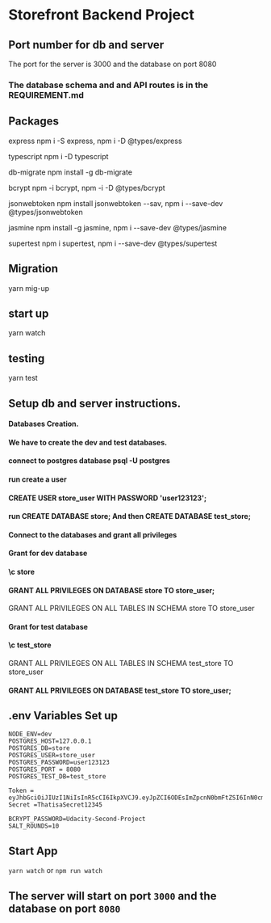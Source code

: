 # Storefront Backend Project

## Port number for db and server
The port for the server is 3000 and the database on port 8080


### The database schema and and API routes is in the REQUIREMENT.md
## Packages

express
npm i -S express, 
npm i -D @types/express

typescript
npm i -D typescript

db-migrate
npm install -g db-migrate

bcrypt
npm -i bcrypt,
npm -i -D @types/bcrypt

jsonwebtoken
npm install jsonwebtoken --sav,
npm i --save-dev @types/jsonwebtoken

jasmine
npm install -g jasmine,
npm i --save-dev @types/jasmine

supertest
npm i supertest, 
npm i --save-dev @types/supertest

## Migration
yarn mig-up

## start up

yarn watch

## testing

yarn test

## Setup db and server instructions.
#### Databases Creation.
#### We have to create the dev and test databases.

#### connect to postgres database psql -U postgres
#### run create a user
#### CREATE USER store_user WITH PASSWORD 'user123123';
#### run CREATE DATABASE store;  And then CREATE DATABASE test_store;
#### Connect to the databases and grant all privileges
#### Grant for dev database
#### \c store
#### GRANT ALL PRIVILEGES ON DATABASE store TO store_user;
GRANT ALL PRIVILEGES ON ALL TABLES IN SCHEMA store TO store_user
#### Grant for test database
#### \c test_store
GRANT ALL PRIVILEGES ON ALL TABLES IN SCHEMA test_store TO store_user
#### GRANT ALL PRIVILEGES ON DATABASE test_store TO store_user;

## .env Variables Set up

```
NODE_ENV=dev
POSTGRES_HOST=127.0.0.1
POSTGRES_DB=store
POSTGRES_USER=store_user
POSTGRES_PASSWORD=user123123
POSTGRES_PORT = 8080
POSTGRES_TEST_DB=test_store

Token = eyJhbGciOiJIUzI1NiIsInR5cCI6IkpXVCJ9.eyJpZCI6ODEsImZpcnN0bmFtZSI6InN0cmluZyIsImxhc3RuYW1lIjoic3RyaW5nIiwicGFzc3dvcmQiOiIkMmIkMTAkbGFrVEtyV0tvUk5TUjJNY2Jkd0pNT1BOWkNJc29KZzUwZDlxZFlaYk5nZDZwZWpPWkovVFciLCJpYXQiOjE2NTM0NzQxNzF9.Ct20rJSoetHX_Bh66z2TJAnFXTlwp3r38nD9tPQ_cXQ
Secret =ThatisaSecret12345

BCRYPT_PASSWORD=Udacity-Second-Project
SALT_ROUNDS=10

```

## Start App
`yarn watch` or `npm run watch`

## The server will start on port `3000` and the database on port `8080`